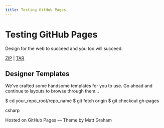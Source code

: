 ```yaml
---
title: Testing GitHub Pages
---
```


# Testing GitHub Pages

Design for the web to succeed and you too will succeed.

[ZIP](#) | [TAR](#)

## Designer Templates

We've crafted some handsome templates for you to use. Go ahead and continue to layouts to browse through them...

$ cd your_repo_root/repo_name
$ git fetch origin
$ git checkout gh-pages

csharp

Hosted on GitHub Pages — Theme by Matt Graham
